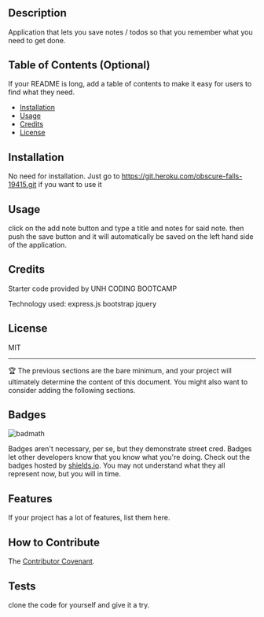 # <NOTE TAKER>

## Description

Application that lets you save notes / todos so that you remember what you need to get done. 

## Table of Contents (Optional)

If your README is long, add a table of contents to make it easy for users to find what they need.

- [Installation](#installation)
- [Usage](#usage)
- [Credits](#credits)
- [License](#license)

## Installation

No need for installation. Just go to https://git.heroku.com/obscure-falls-19415.git if you want to use it

## Usage

click on the add note button and type a title and notes for said note. then push the save button and it will automatically be saved on the left hand side of the application.

## Credits

Starter code provided by UNH CODING BOOTCAMP

Technology used: 
express.js
bootstrap
jquery

## License

MIT

---

🏆 The previous sections are the bare minimum, and your project will ultimately determine the content of this document. You might also want to consider adding the following sections.

## Badges

![badmath](https://img.shields.io/github/languages/top/lernantino/badmath)

Badges aren't necessary, per se, but they demonstrate street cred. Badges let other developers know that you know what you're doing. Check out the badges hosted by [shields.io](https://shields.io/). You may not understand what they all represent now, but you will in time.

## Features

If your project has a lot of features, list them here.

## How to Contribute

The [Contributor Covenant](https://www.contributor-covenant.org/).

## Tests

clone the code for yourself and give it a try.
